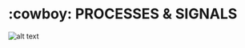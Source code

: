 # :cowboy: PROCESSES & SIGNALS

![alt text](https://th.bing.com/th/id/R.f8dc5077ef6113bb201677ed9ded4763?rik=FusWKmxVK5kcyg&pid=ImgRaw&r=0)



